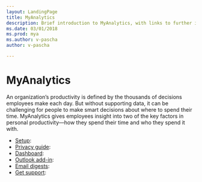 ```yaml
---
layout: LandingPage
title: MyAnalytics
description: Brief introduction to MyAnalytics, with links to further information. 
ms.date: 03/01/2018
ms.prod: mya
ms.author: v-pascha
author: v-pascha

---
```

# MyAnalytics

An organization’s productivity is defined by the thousands of decisions employees make each day. But without supporting data, it can be challenging for people to make smart decisions about where to spend their time. MyAnalytics gives employees insight into two of the key factors in personal productivity—how they spend their time and who they spend it with.

  * <a href="~/myanalytics/setup/Mya-setup-checklist.md">Setup</a>: 
  * <a href="~/myanalytics/overview/Privacy-Guide.md">Privacy guide</a>: 
  * <a href="~/myanalytics/use/dashboard.md">Dashboard</a>: 
  * <a href="~/myanalytics/use/add-in.md">Outlook add-in</a>: 
  * <a href="~/myanalytics/use/email-digests.md">Email digests</a>: 
  * <a href="~/overview/getting-support.md">Get support</a>: 
